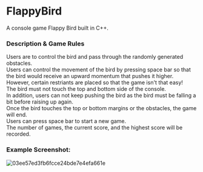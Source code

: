 # FlappyBird
A console game Flappy Bird built in C++.

### Description & Game Rules
Users are to control the bird and pass through the randomly generated obstacles.  
Users can control the movement of the bird by pressing space bar so that the bird would receive an upward momentum that pushes it higher.  
However, certain restriants are placed so that the game isn't that easy!  
The bird must not touch the top and bottom side of the console.  
In addition, users can not keep pushing the bird as the bird must be falling a bit before raising up again.  
Once the bird touches the top or bottom margins or the obstacles, the game will end.  
Users can press space bar to start a new game.  
The number of games, the current score, and the highest score will be recorded.  

### Example Screenshot:

![03ee57ed3fb6fcce24bde7e4efa661e](https://user-images.githubusercontent.com/77599736/175397989-d5cba003-708a-4a83-a342-8ef0ee0703f6.jpg)

